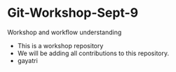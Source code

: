 # Git-Workshop-Sept-9
Workshop and workflow understanding

- This is a workshop repository
- We will be adding all contributions to this repository.
- gayatri

